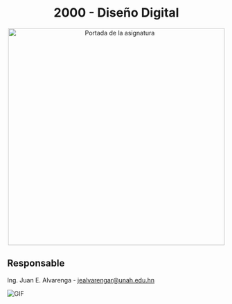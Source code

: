 <div align="center">

  # 2000 - Diseño Digital
  
  <img aling="right" src = "https://campusvirtual.unah.edu.hn/pluginfile.php/2037899/course/overviewfiles/tarjeta%20disenio.png" alt="Portada de la asignatura" width=500/>
</div>

## Responsable

Ing. Juan E. Alvarenga - jealvarengar@unah.edu.hn

<img  alt="GIF" src="https://raw.githubusercontent.com/haoruilee/haoruilee/master/pic/pusheencode.gif" />
